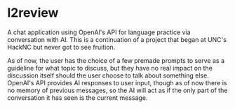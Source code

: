# l2review
A chat application using OpenAI's API for language practice via conversation with AI. This is a continuation of a project that began at UNC's HackNC but never got to see fruition. 

As of now, the user has the choice of a few premade prompts to serve as a guideline for what topic to discuss, but they have no real impact on the discussion itself should the user choose to talk about something else. OpenAI's API provides AI responses to user input, though as of now there is no memory of previous messages, so the AI will act as if the only part of the conversation it has seen is the current message. 
